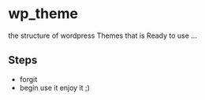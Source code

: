 # wp_theme
the structure of wordpress Themes
that is Ready to use ...

Steps
--------
+ forgit
+ begin use it
enjoy it ;)
